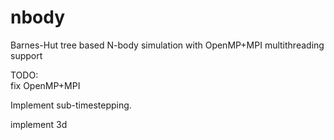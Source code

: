 nbody
=====

Barnes-Hut tree based N-body simulation with OpenMP+MPI multithreading support

TODO:  
fix OpenMP+MPI

Implement sub-timestepping.

implement 3d
